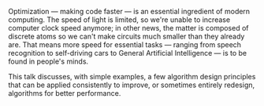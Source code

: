 Optimization — making code faster — is an essential ingredient of modern computing. The speed of light is limited, so we're unable to increase computer clock speed anymore; in other news, the matter is composed of discrete atoms so we can't make circuits much smaller than they already are. That means more speed for essential tasks — ranging from speech recognition to self-driving cars to General Artificial Intelligence — is to be found in people's minds.

This talk discusses, with simple examples, a few algorithm design principles that can be applied consistently to improve, or sometimes entirely redesign, algorithms for better performance.